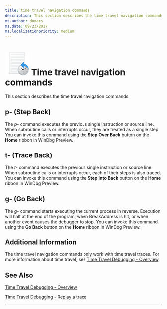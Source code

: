 ```yaml
---
title: time travel navigation commands
description: This section describes the time travel navigation commands.
ms.author: domars
ms.date: 09/23/2017
ms.localizationpriority: medium
---
```


# ![Small time travel logo showing clock](images/ttd-time-travel-debugging-logo.png) Time travel navigation commands

This section describes the time travel navigation commands.


## </span><span id="P"></span> p- (Step Back)

The *p-* command executes the previous single instruction or source line. When subroutine calls or interrupts occur, they are treated as a single step. You can invoke this command using the **Step Over Back**  button on the **Home** ribbon in WinDbg Preview.
 

## </span><span id="T"></span> t- (Trace Back)

The *t-* command executes the previous single instruction or source line. When subroutine calls or interrupts occur, each of their steps is also traced. You can invoke this command using the **Step Into Back**  button on the **Home** ribbon in WinDbg Preview.


## </span><span id="Go"></span> g- (Go Back)

The *g-* command starts executing the current process in reverse. Execution will halt at the end of the program, when BreakAddress is hit, or when another event causes the debugger to stop. You can invoke this command using the **Go Back**  button on the **Home** ribbon in WinDbg Preview.


## </span><span id="ADDITIONAL_INFORMATION"></span>Additional Information

The time travel navigation commands only work with time travel traces. For more information about time travel, see [Time Travel Debugging - Overview](time-travel-debugging-overview.md).

## See Also

[Time Travel Debugging - Overview](time-travel-debugging-overview.md)

[Time Travel Debugging - Replay a trace](time-travel-debugging-replay.md)

---






